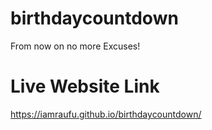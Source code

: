 # birthdaycountdown
From now on no more Excuses!

# Live Website Link
https://iamraufu.github.io/birthdaycountdown/
